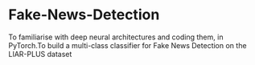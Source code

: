 # Fake-News-Detection
To familiarise with deep neural architectures and coding them, in PyTorch.To build a multi-class classifier for Fake News Detection on the LIAR-PLUS dataset
